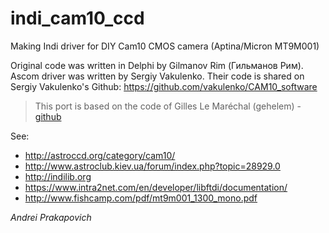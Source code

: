 # indi_cam10_ccd 

Making Indi driver for DIY Cam10 CMOS camera (Aptina/Micron MT9M001)

Original code was written in Delphi by Gilmanov Rim (Гильманов Рим).
Ascom driver was written by Sergiy Vakulenko.
Their code is shared on Sergiy Vakulenko's Github:
https://github.com/vakulenko/CAM10_software

>This port is based on the code of Gilles Le Maréchal (gehelem) - [github](https://github.com/gehelem/indi_cam86_ccd)

See:
- http://astroccd.org/category/cam10/
- http://www.astroclub.kiev.ua/forum/index.php?topic=28929.0
- http://indilib.org
- https://www.intra2net.com/en/developer/libftdi/documentation/
- http://www.fishcamp.com/pdf/mt9m001_1300_mono.pdf

_Andrei_ _Prakapovich_
